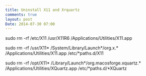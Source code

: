 ```yaml
---
title: Uninstall X11 and Xrquartz
comments: true
layout: post
Date: 2014-07-30 07:00
---
```


sudo rm -rf /etc/X11 /usr/X11R6 /Applications/Utilities/X11.app

sudo rm -rf /usr/X11* /System/Library/Launch*/org.x.* /Applications/Utilities/X11.app /etc/*paths.d/X11

sudo rm -rf /opt/X11* /Library/Launch*/org.macosforge.xquartz.* /Applications/Utilities/XQuartz.app /etc/*paths.d/*XQuartz